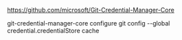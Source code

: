 https://github.com/microsoft/Git-Credential-Manager-Core

git-credential-manager-core configure
git config --global credential.credentialStore cache
